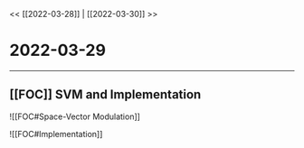 
<< [[2022-03-28]] | [[2022-03-30]] >>
# 2022-03-29
---

## [[FOC]] SVM and Implementation
![[FOC#Space-Vector Modulation]]

![[FOC#Implementation]]

